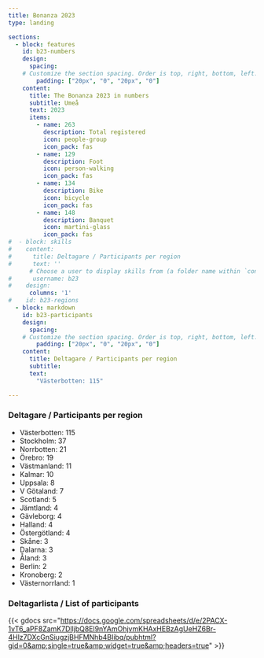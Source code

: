 ```yaml
---
title: Bonanza 2023
type: landing

sections:
  - block: features
    id: b23-numbers
    design:
      spacing:
    # Customize the section spacing. Order is top, right, bottom, left.
        padding: ["20px", "0", "20px", "0"]
    content:
      title: The Bonanza 2023 in numbers
      subtitle: Umeå
      text: 2023
      items:
        - name: 263
          description: Total registered
          icon: people-group
          icon_pack: fas
        - name: 129
          description: Foot
          icon: person-walking
          icon_pack: fas
        - name: 134
          description: Bike
          icon: bicycle
          icon_pack: fas
        - name: 148
          description: Banquet
          icon: martini-glass
          icon_pack: fas
#  - block: skills
#    content:
#      title: Deltagare / Participants per region
#      text: ''
      # Choose a user to display skills from (a folder name within `content/authors/`)
#      username: b23
#    design:
      columns: '1'
#    id: b23-regions
  - block: markdown
    id: b23-participants
    design:
      spacing:
    # Customize the section spacing. Order is top, right, bottom, left.
        padding: ["20px", "0", "20px", "0"]
    content:
      title: Deltagare / Participants per region
      subtitle: 
      text: 
        "Västerbotten: 115"

---
```

### Deltagare / Participants per region

- Västerbotten: 115
- Stockholm: 37
- Norrbotten: 21
- Örebro: 19
- Västmanland: 11
- Kalmar: 10
- Uppsala: 8
- V Götaland: 7
- Scotland: 5
- Jämtland: 4
- Gävleborg: 4
- Halland: 4
- Östergötland: 4
- Skåne: 3
- Dalarna: 3
- Åland: 3
- Berlin: 2
- Kronoberg: 2
- Västernorrland: 1

### Deltagarlista / List of participants

{{< gdocs src="https://docs.google.com/spreadsheets/d/e/2PACX-1vT6_aPF8ZamK7DlljbQ8El9nYAmOhjvmKHAxHEBzAgUeHZ6Br-4Hlz7DXcGnSiugzjBHFMNhb4BIibq/pubhtml?gid=0&amp;single=true&amp;widget=true&amp;headers=true" >}}